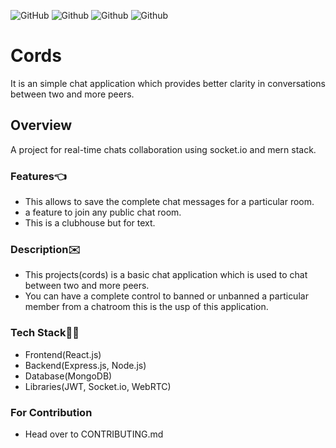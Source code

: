![GitHub](https://img.shields.io/github/license/harshalkaigaonkar/Cords?logo=Github)
![Github](https://img.shields.io/badge/Language-JavaScript-yellow?logo=JavaScript)
![Github](https://img.shields.io/badge/Language-HTML-red?logo=HTML)
![Github](https://img.shields.io/badge/Language-CSS-purple?logo=CSS)
# Cords
It is an simple chat application which provides better clarity in conversations between two and more peers.

## Overview
A project for real-time chats collaboration using socket.io and mern stack.

### Features👈
* This allows to save the complete chat messages for a particular room.
* a feature to join any public chat room.
* This is a clubhouse but for text.

### Description✉️
* This projects(cords) is a basic chat application which is used to chat between two and more peers.
* You can have a complete control to banned or unbanned a particular member from a chatroom this is the usp of this application.

### Tech Stack🧑‍💻
* Frontend(React.js)
* Backend(Express.js, Node.js)
* Database(MongoDB)
* Libraries(JWT, Socket.io, WebRTC)

### For Contribution
 *  Head over to CONTRIBUTING.md
